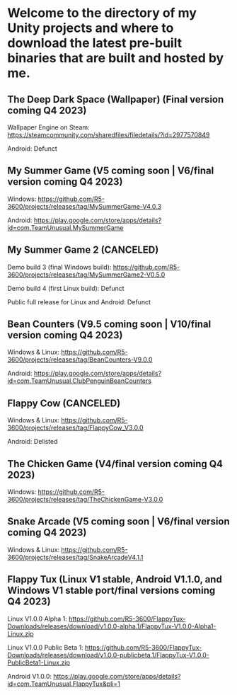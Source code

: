 # Welcome to the directory of my Unity projects and where to download the latest pre-built binaries that are built and hosted by me.

## The Deep Dark Space (Wallpaper) (Final version coming Q4 2023)

Wallpaper Engine on Steam: https://steamcommunity.com/sharedfiles/filedetails/?id=2977570849 

Android: Defunct

## My Summer Game (V5 coming soon | V6/final version coming Q4 2023)

Windows: https://github.com/R5-3600/projects/releases/tag/MySummerGame-V4.0.3 

Android: https://play.google.com/store/apps/details?id=com.TeamUnusual.MySummerGame

## My Summer Game 2 (CANCELED)

Demo build 3 (final Windows build): https://github.com/R5-3600/projects/releases/tag/MySummerGame2-V0.5.0 

Demo build 4 (first Linux build): Defunct 

Public full release for Linux and Android: Defunct

## Bean Counters (V9.5 coming soon | V10/final version coming Q4 2023)

Windows & Linux: https://github.com/R5-3600/projects/releases/tag/BeanCounters-V9.0.0 

Android: https://play.google.com/store/apps/details?id=com.TeamUnusual.ClubPenguinBeanCounters

## Flappy Cow (CANCELED)

Windows & Linux: https://github.com/R5-3600/projects/releases/tag/FlappyCow_V3.0.0 

Android: Delisted

## The Chicken Game (V4/final version coming Q4 2023)

Windows: https://github.com/R5-3600/projects/releases/tag/TheChickenGame-V3.0.0

## Snake Arcade (V5 coming soon | V6/final version coming Q4 2023)

Windows & Linux: https://github.com/R5-3600/projects/releases/tag/SnakeArcadeV4.1.1

## Flappy Tux (Linux V1 stable, Android V1.1.0, and Windows V1 stable port/final versions coming Q4 2023)

Linux V1.0.0 Alpha 1: https://github.com/R5-3600/FlappyTux-Downloads/releases/download/v1.0.0-alpha.1/FlappyTux-V1.0.0-Alpha1-Linux.zip 

Linux V1.0.0 Public Beta 1: https://github.com/R5-3600/FlappyTux-Downloads/releases/download/v1.0.0-publicbeta.1/FlappyTux-V1.0.0-PublicBeta1-Linux.zip

Android V1.0.0: https://play.google.com/store/apps/details?id=com.TeamUnusual.FlappyTux&pli=1
